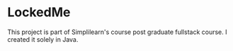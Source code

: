 # LockedMe

This project is part of Simplilearn's course post graduate fullstack course.
I created it solely in Java.
